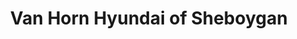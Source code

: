 ---
title: "Van Horn Hyundai of Sheboygan"
url: /sheboygan/van-horn-hyundai-of-sheboygan/
shop: car
---